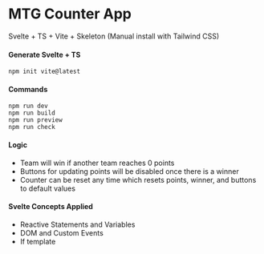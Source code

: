 # MTG Counter App
Svelte + TS + Vite + Skeleton (Manual install with Tailwind CSS)

#### Generate Svelte + TS
```
npm init vite@latest
```

#### Commands
```
npm run dev
npm run build
npm run preview
npm run check
```

#### Logic
- Team will win if another team reaches 0 points
- Buttons for updating points will be disabled once there is a winner
- Counter can be reset any time which resets points, winner, and buttons to default values

#### Svelte Concepts Applied
- Reactive Statements and Variables
- DOM and Custom Events
- If template

